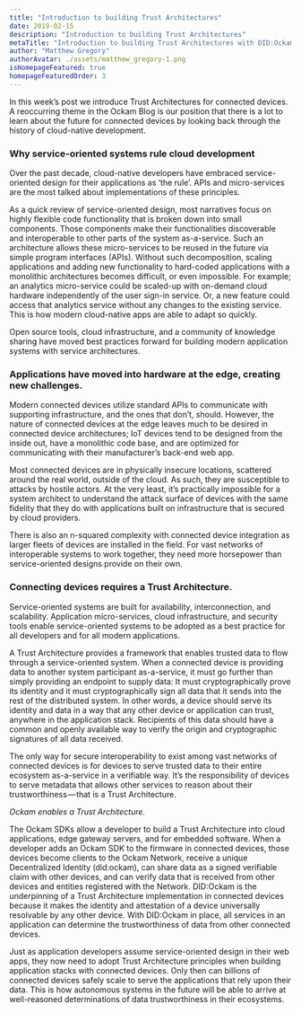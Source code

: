 ```yaml
---
title: "Introduction to building Trust Architectures"
date: 2019-02-15
description: "Introduction to building Trust Architectures"
metaTitle: "Introduction to building Trust Architectures with DID:Ockam"
author: "Matthew Gregory"
authorAvatar: ./assets/matthew_gregory-1.png
isHomepageFeatured: true
homepageFeaturedOrder: 3
---
```

In this week’s post we introduce Trust Architectures for connected devices. A reoccurring theme in the Ockam Blog is our position that there is a lot to learn about the future for connected devices by looking back through the history of cloud-native development.

### Why service-oriented systems rule cloud development
Over the past decade, cloud-native developers have embraced service-oriented design for their applications as ‘the rule’. APIs and micro-services are the most talked about implementations of these principles.

As a quick review of service-oriented design, most narratives focus on highly flexible code functionality that is broken down into small components. Those components make their functionalities discoverable and interoperable to other parts of the system as-a-service. Such an architecture allows these micro-services to be reused in the future via simple program interfaces (APIs). Without such decomposition, scaling applications and adding new functionality to hard-coded applications with a monolithic architectures becomes difficult, or even impossible. For example; an analytics micro-service could be scaled-up with on-demand cloud hardware independently of the user sign-in service. Or, a new feature could access that analytics service without any changes to the existing service. This is how modern cloud-native apps are able to adapt so quickly.

Open source tools, cloud infrastructure, and a community of knowledge sharing have moved best practices forward for building modern application systems with service architectures.

### Applications have moved into hardware at the edge, creating new challenges.

Modern connected devices utilize standard APIs to communicate with supporting infrastructure, and the ones that don’t, should. However, the nature of connected devices at the edge leaves much to be desired in connected device architectures; IoT devices tend to be designed from the inside out, have a monolithic code base, and are optimized for communicating with their manufacturer’s back-end web app.

Most connected devices are in physically insecure locations, scattered around the real world, outside of the cloud. As such, they are susceptible to attacks by hostile actors. At the very least, it’s practically impossible for a system architect to understand the attack surface of devices with the same fidelity that they do with applications built on infrastructure that is secured by cloud providers.

There is also an n-squared complexity with connected device integration as larger fleets of devices are installed in the field. For vast networks of interoperable systems to work together, they need more horsepower than service-oriented designs provide on their own.

### Connecting devices requires a Trust Architecture.

Service-oriented systems are built for availability, interconnection, and scalability. Application micro-services, cloud infrastructure, and security tools enable service-oriented systems to be adopted as a best practice for all developers and for all modern applications.

A Trust Architecture provides a framework that enables trusted data to flow through a service-oriented system. When a connected device is providing data to another system participant as-a-service, it must go further than simply providing an endpoint to supply data: It must cryptographically prove its identity and it must cryptographically sign all data that it sends into the rest of the distributed system. In other words, a device should serve its identity and data in a way that any other device or application can trust, anywhere in the application stack. Recipients of this data should have a common and openly available way to verify the origin and cryptographic signatures of all data received.

The only way for secure interoperability to exist among vast networks of connected devices is for devices to serve trusted data to their entire ecosystem as-a-service in a verifiable way. It’s the responsibility of devices to serve metadata that allows other services to reason about their trustworthiness — that is a Trust Architecture.

*Ockam enables a Trust Architecture.*

The Ockam SDKs allow a developer to build a Trust Architecture into cloud applications, edge gateway servers, and for embedded software. When a developer adds an Ockam SDK to the firmware in connected devices, those devices become clients to the Ockam Network, receive a unique Decentralized Identity (did:ockam), can share data as a signed verifiable claim with other devices, and can verify data that is received from other devices and entities registered with the Network. DID:Ockam is the underpinning of a Trust Architecture implementation in connected devices because it makes the identity and attestation of a device universally resolvable by any other device. With DID:Ockam in place, all services in an application can determine the trustworthiness of data from other connected devices.

Just as application developers assume service-oriented design in their web apps, they now need to adopt Trust Architecture principles when building application stacks with connected devices. Only then can billions of connected devices safely scale to serve the applications that rely upon their data. This is how autonomous systems in the future will be able to arrive at well-reasoned determinations of data trustworthiness in their ecosystems.
